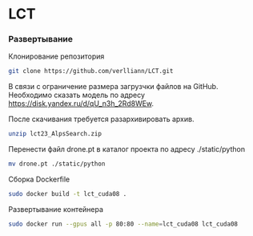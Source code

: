 # LCT

### Развертывание
Клонирование репозитория
```bash
git clone https://github.com/verlliann/LCT.git
```

В связи с ограничение размера загрузчки файлов на GitHub. Необходимо сказать модель по адресу https://disk.yandex.ru/d/qU_n3h_2Rd8WEw.

После скачивания требуется разархивировать архив.
```bash
unzip lct23_AlpsSearch.zip 
```

Перенести файл drone.pt в каталог проекта по адресу ./static/python 
```bash
mv drone.pt ./static/python 
```

Сборка Dockerfile
```bash
sudo docker build -t lct_cuda08 .
```

Развертывание контейнера
```bash
sudo docker run --gpus all -p 80:80 --name=lct_cuda08 lct_cuda08
```


